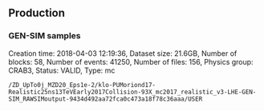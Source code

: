 ## Production
 
### GEN-SIM samples
Creation time: 2018-04-03 12:19:36, Dataset size: 21.6GB, Number of blocks: 58, Number of events: 41250, Number of files: 156, Physics group: CRAB3, Status: VALID, Type: mc
```
/ZD_UpTo0j_MZD20_Eps1e-2/klo-PUMoriond17-Realistic25ns13TeVEarly2017Collision-93X_mc2017_realistic_v3-LHE-GEN-SIM_RAWSIMoutput-9434d492aa72fca0c473a18f78c36aaa/USER
 ```
